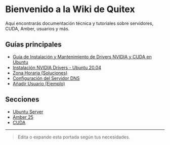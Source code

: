 # Bienvenido a la Wiki de Quitex

Aquí encontrarás documentación técnica y tutoriales sobre servidores, CUDA, Amber, usuarios y más.

## Guías principales

- [Guía de Instalación y Mantenimiento de Drivers NVIDIA y CUDA en Ubuntu](Guia%20de%20InstaInstalación%20y%20Mantenimiento%20de%20Drivers%20NVIDIA%20y%20CUDA%20en%20Ubuntu)
- [Instalación NVIDIA Drivers - Ubuntu 20.04](Instalacion%20NVIDIA%20Drivers%20-%20Ubuntu%202O_04)
- [Zona Horaria (Soluciones)](Zona%20Horaria%20(Soluciones))
- [Configuración del Servidor DNS](Configuracion%20del%20Servidor%20%20DNS)
- [Añadir Usuario (Ejemplo)](Añadir%20Usuario%20(Ejemplo))

## Secciones

- [Ubuntu Server](ubuntu_server/index)
- [Amber 25](ubuntu_server/AMBER_25/index)
- [CUDA](ubuntu_server/CUDA/CUDA%20-%20Instalacion)

---

> Edita o expande esta portada según tus necesidades.
